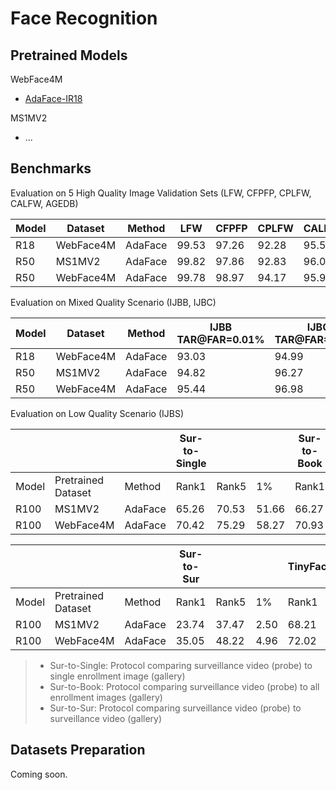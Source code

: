 # Face Recognition

## Pretrained Models

WebFace4M

* [AdaFace-IR18](https://drive.google.com/file/d/1p_Od0F5jQClG2b3nqkWv6JEzuZlF3ACh/view?usp=sharing)

MS1MV2

* ...

## Benchmarks

Evaluation on 5 High Quality Image Validation Sets (LFW, CFPFP, CPLFW, CALFW, AGEDB)

Model | Dataset | Method | LFW | CFPFP | CPLFW | CALFW | AGEDB | AVG
--- | --- | --- | --- | --- | --- | --- | --- | --- 
R18 | WebFace4M | AdaFace | 99.53 | 97.26 | 92.28 | 95.52 | 96.47 | 96.21
R50 | MS1MV2 | AdaFace | 99.82 | 97.86 | 92.83 | 96.07 | 97.85 | 96.88
R50 | WebFace4M | AdaFace | 99.78 | 98.97 | 94.17 | 95.98 | 97.78 | 97.34

Evaluation on Mixed Quality Scenario (IJBB, IJBC)

Model | Dataset | Method | IJBB TAR@FAR=0.01% | IJBC TAR@FAR=0.01%
--- | --- | --- | --- | ---
R18 | WebFace4M | AdaFace | 93.03 | 94.99
R50 | MS1MV2 | AdaFace | 94.82 | 96.27
R50 | WebFace4M | AdaFace | 95.44 | 96.98

Evaluation on Low Quality Scenario (IJBS)

| | | | Sur-to-Single | | | Sur-to-Book | | |
--- | --- | --- | --- | --- | --- | --- | --- | ---
Model | Pretrained Dataset | Method | Rank1 | Rank5 | 1% | Rank1 | Rank5 | 1%
R100 | MS1MV2 | AdaFace | 65.26 | 70.53 | 51.66 | 66.27 | 71.61 | 50.87
R100 | WebFace4M | AdaFace | 70.42 | 75.29 | 58.27 | 70.93 | 76.11 | 58.02


| | | | Sur-to-Sur | | | TinyFace | |
--- | --- | --- | --- | --- | --- | --- | --- 
Model | Pretrained Dataset | Method | Rank1 | Rank5 | 1% | Rank1 | Rank5 
R100 | MS1MV2 | AdaFace | 23.74 | 37.47 | 2.50 | 68.21 | 71.54
R100 | WebFace4M | AdaFace | 35.05 | 48.22 | 4.96 | 72.02 | 74.52

> * Sur-to-Single: Protocol comparing surveillance video (probe) to single enrollment image (gallery)
> * Sur-to-Book: Protocol comparing surveillance video (probe) to all enrollment images (gallery)
> * Sur-to-Sur: Protocol comparing surveillance video (probe) to surveillance video (gallery)


## Datasets Preparation

Coming soon.